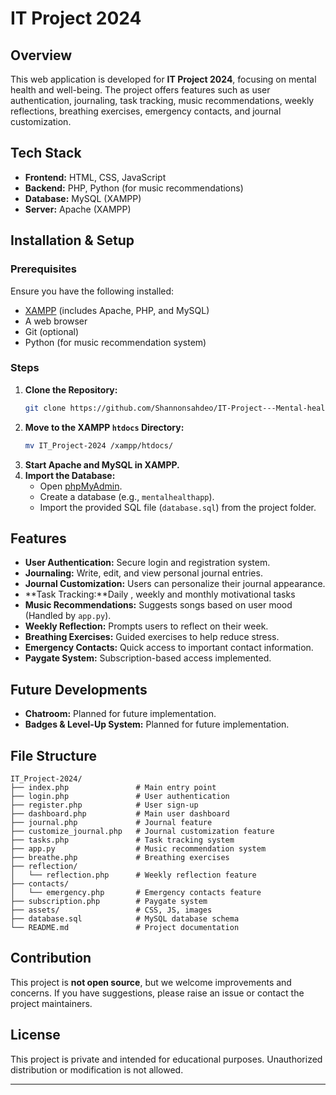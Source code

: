 # IT Project 2024

## Overview
This web application is developed for **IT Project 2024**, focusing on mental health and well-being. The project offers features such as user authentication, 
journaling, task tracking, music recommendations, weekly reflections, breathing exercises, emergency contacts, and journal customization.

## Tech Stack
- **Frontend:** HTML, CSS, JavaScript
- **Backend:** PHP, Python (for music recommendations)
- **Database:** MySQL (XAMPP)
- **Server:** Apache (XAMPP)

## Installation & Setup

### Prerequisites
Ensure you have the following installed:
- [XAMPP](https://www.apachefriends.org/index.html) (includes Apache, PHP, and MySQL)
- A web browser
- Git (optional)
- Python (for music recommendation system)

### Steps
1. **Clone the Repository:**
   ```sh
   git clone https://github.com/Shannonsahdeo/IT-Project---Mental-health-website.git
   ```
2. **Move to the XAMPP `htdocs` Directory:**
   ```sh
   mv IT_Project-2024 /xampp/htdocs/
   ```
3. **Start Apache and MySQL in XAMPP.**
4. **Import the Database:**
   - Open [phpMyAdmin](http://localhost/phpmyadmin/).
   - Create a database (e.g., `mentalhealthapp`).
   - Import the provided SQL file (`database.sql`) from the project folder.


## Features
- **User Authentication:** Secure login and registration system.
- **Journaling:** Write, edit, and view personal journal entries.
- **Journal Customization:** Users can personalize their journal appearance.
- **Task Tracking:**Daily , weekly and monthly motivational tasks 
- **Music Recommendations:** Suggests songs based on user mood (Handled by `app.py`).
- **Weekly Reflection:** Prompts users to reflect on their week.
- **Breathing Exercises:** Guided exercises to help reduce stress.
- **Emergency Contacts:** Quick access to important contact information.
- **Paygate System:** Subscription-based access implemented.

## Future Developments
- **Chatroom:** Planned for future implementation.
- **Badges & Level-Up System:** Planned for future implementation.

## File Structure
```
IT_Project-2024/
├── index.php               # Main entry point
├── login.php               # User authentication
├── register.php            # User sign-up
├── dashboard.php           # Main user dashboard
├── journal.php             # Journal feature
├── customize_journal.php   # Journal customization feature
├── tasks.php               # Task tracking system
├── app.py                  # Music recommendation system
├── breathe.php             # Breathing exercises
├── reflection/
│   └── reflection.php      # Weekly reflection feature
├── contacts/
│   └── emergency.php       # Emergency contacts feature
├── subscription.php        # Paygate system
├── assets/                 # CSS, JS, images
├── database.sql            # MySQL database schema
└── README.md               # Project documentation
```

## Contribution
This project is **not open source**, but we welcome improvements and concerns. If you have suggestions, please raise an issue or contact the project maintainers.

## License
This project is private and intended for educational purposes. Unauthorized distribution or modification is not allowed.

---
